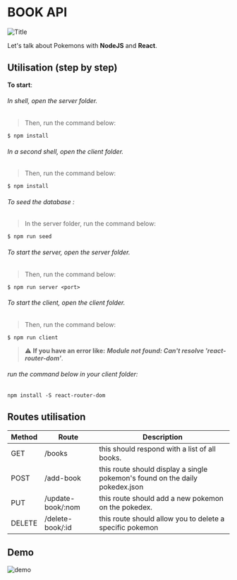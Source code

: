 # BOOK API
![Title](https://user-images.githubusercontent.com/20692907/78142386-d6a7dc00-7467-11ea-81ca-c21b6b77d823.png)

Let's talk about Pokemons with **NodeJS** and **React**.

## Utilisation (step by step) 

**To start**:

###### In shell, open the server folder.
> Then, run the command below:
```shell
$ npm install
```

###### In a second shell, open the client folder.
> Then, run the command below:
```shell
$ npm install
```

###### To seed the database :
> In the server folder, run the command below:
```shell
$ npm run seed
```

###### To start the server, open the server folder.
> Then, run the command below:
```shell
$ npm run server <port>
```

###### To start the client, open the client folder.
> Then, run the command below:
```shell
$ npm run client
```
> :warning: **If you have an error like:** ***Module not found: Can't resolve 'react-router-dom'***. 
###### run the command below in your client folder: 
```shell 
npm install -S react-router-dom
```

## Routes utilisation

|Method	|Route	|Description|
|-------|------|-----------|
|GET	| /books | this should respond with a list of all books.|
|POST	| /add-book	| this route should display a single pokemon's found on the daily pokedex.json|
|PUT	| /update-book/:nom | this route should add a new pokemon on the pokedex.|
|DELETE	| /delete-book/:id	| this route should allow you to delete a specific pokemon|

## Demo
![demo](https://i.ibb.co/VS9r5NL/Demo-pokedex.png)
